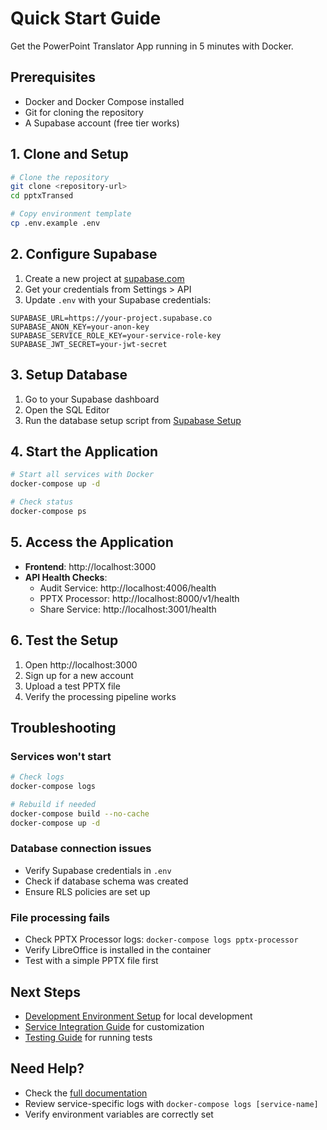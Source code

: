 # Quick Start Guide

Get the PowerPoint Translator App running in 5 minutes with Docker.

## Prerequisites

- Docker and Docker Compose installed
- Git for cloning the repository
- A Supabase account (free tier works)

## 1. Clone and Setup

```bash
# Clone the repository
git clone <repository-url>
cd pptxTransed

# Copy environment template
cp .env.example .env
```

## 2. Configure Supabase

1. Create a new project at [supabase.com](https://supabase.com)
2. Get your credentials from Settings > API
3. Update `.env` with your Supabase credentials:

```env
SUPABASE_URL=https://your-project.supabase.co
SUPABASE_ANON_KEY=your-anon-key
SUPABASE_SERVICE_ROLE_KEY=your-service-role-key
SUPABASE_JWT_SECRET=your-jwt-secret
```

## 3. Setup Database

1. Go to your Supabase dashboard
2. Open the SQL Editor
3. Run the database setup script from [Supabase Setup](./supabase-setup.md#initial-database-schema)

## 4. Start the Application

```bash
# Start all services with Docker
docker-compose up -d

# Check status
docker-compose ps
```

## 5. Access the Application

- **Frontend**: http://localhost:3000
- **API Health Checks**:
  - Audit Service: http://localhost:4006/health
  - PPTX Processor: http://localhost:8000/v1/health
  - Share Service: http://localhost:3001/health

## 6. Test the Setup

1. Open http://localhost:3000
2. Sign up for a new account
3. Upload a test PPTX file
4. Verify the processing pipeline works

## Troubleshooting

### Services won't start
```bash
# Check logs
docker-compose logs

# Rebuild if needed
docker-compose build --no-cache
docker-compose up -d
```

### Database connection issues
- Verify Supabase credentials in `.env`
- Check if database schema was created
- Ensure RLS policies are set up

### File processing fails
- Check PPTX Processor logs: `docker-compose logs pptx-processor`
- Verify LibreOffice is installed in the container
- Test with a simple PPTX file first

## Next Steps

- [Development Environment Setup](./development.md) for local development
- [Service Integration Guide](../integration/overview.md) for customization
- [Testing Guide](../testing/testing-guide.md) for running tests

## Need Help?

- Check the [full documentation](../README.md)
- Review service-specific logs with `docker-compose logs [service-name]`
- Verify environment variables are correctly set 